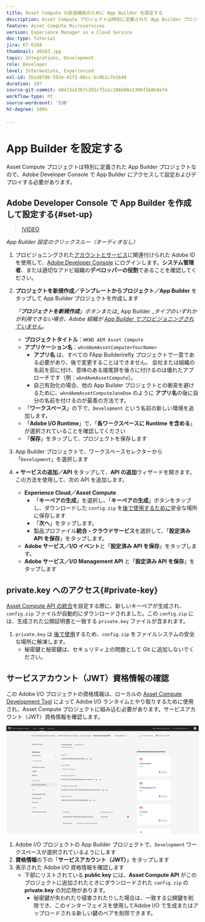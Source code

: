 ```yaml
---
title: Asset Compute の拡張機能のために App Builder を設定する
description: Asset Compute プロジェクトは特別に定義された App Builder プロジェクトなので、Adobe Developer Console で App Builder にアクセスして設定およびデプロイする必要があります。
feature: Asset Compute Microservices
version: Experience Manager as a Cloud Service
doc-type: Tutorial
jira: KT-6268
thumbnail: 40183.jpg
topic: Integrations, Development
role: Developer
level: Intermediate, Experienced
exl-id: 2b1d8786-592e-41f2-80cc-bc0b1c7e1b49
duration: 197
source-git-commit: 48433a5367c281cf5a1c106b08a1306f1b0e8ef4
workflow-type: ht
source-wordcount: '538'
ht-degree: 100%

---
```


# App Builder を設定する

Asset Compute プロジェクトは特別に定義された App Builder プロジェクトなので、Adobe Developer Console で App Builder にアクセスして設定およびデプロイする必要があります。

## Adobe Developer Console で App Builder を作成して設定する{#set-up}

>[!VIDEO](https://video.tv.adobe.com/v/40183?quality=12&learn=on)

_App Builder 設定のクリックスルー（オーディオなし）_

1. プロビジョニングされた[アカウントとサービス](./accounts-and-services.md)に関連付けられた Adobe ID を使用して、[Adobe Developer Console](https://console.adobe.io) にログインします。__システム管理者__、または適切なアドビ組織の&#x200B;__デベロッパーの役割__&#x200B;であることを確認してください。
1. __プロジェクトを新規作成／テンプレートからプロジェクト／App Builder__ をタップして App Builder プロジェクトを作成します

   _「__&#x200B;プロジェクトを新規作成&#x200B;__」ボタンまたは__ App Builder __タイプのいずれかが利用できない場合、Adobe 組織が [App Builder でプロビジョニングされていません](#request-adobe-project-app-builder)。_

   + __プロジェクトタイトル__：`WKND AEM Asset Compute`
   + __アプリケーション名__：`wkndAemAssetCompute<YourName>`
      + __アプリ名__ は、すべての FApp Builderirefly プロジェクトで一意である必要があり、後で変更することはできません。 会社または組織の名前を前に付け、意味のある接尾辞を後ろに付けるのは優れたアプローチです（例：`wkndAemAssetCompute`）。
      + 自己有効化の場合、他の App Builder プロジェクトとの衝突を避けるために、`wkndAemAssetComputeJaneDoe` のように __アプリ名__&#x200B;の後に自分の名前を付けるのが最善の方法です。
   + 「__ワークスペース__」の下で、`Development` という名前の新しい環境を追加します。
   + 「__Adobe I/O Runtime__」で、「__各ワークスペースに Runtime を含める__」が選択されていることを確認してください
   + 「__保存__」をタップして、プロジェクトを保存します
1. App Builder プロジェクトで、ワークスペースセレクターから「`Development`」を選択します
1. __+ サービスの追加／API__ をタップして、__API の追加__&#x200B;ウィザードを開きます。この方法を使用して、次の API を追加します。

   + __Experience Cloud／Asset Compute__
      + 「__キーペアの生成__」を選択し、「__キーペアの生成__」ボタンをタップし、ダウンロードした `config.zip` を[後で使用するために](#private-key)安全な場所に保存します
      + 「__次へ__」をタップします。
      + 製品プロファイル&#x200B;__統合 - クラウドサービス__&#x200B;を選択して、「__設定済み API を保存__」をタップします。
   + __Adobe サービス／I/O イベント__&#x200B;と「__設定済み API を保存__」をタップします。
   + __Adobe サービス／I/O Management API__ と「__設定済み API を保存__」をタップします

## private.key へのアクセス{#private-key}

[Asset Compute API の統合](#set-up)を設定する際に、新しいキーペアが生成され、`config.zip` ファイルが自動的にダウンロードされました。この `config.zip` には、生成された公開証明書と一致する `private.key` ファイルが含まれます。

1. `private.key` は [後で使用](../develop/environment-variables.md)するため、`config.zip` をファイルシステムの安全な場所に解凍します。
   + 秘密鍵と秘密鍵は、セキュリティ上の問題として Git に追加しないでください。

## サービスアカウント（JWT）資格情報の確認

この Adobe I/O プロジェクトの資格情報は、ローカルの [Asset Compute Development Tool](../develop/development-tool.md) によって Adobe I/O ランタイムとやり取りするために使用され、Asset Compute プロジェクトに組み込む必要があります。サービスアカウント（JWT）資格情報を確認します。

![Adobe Developer サービスアカウント資格情報](./assets/app-builder/service-account.png)

1. Adobe I/O プロジェクトの App Builder プロジェクトで、`Development` ワークスペースが選択されているようにします
1. __資格情報__&#x200B;の下の「__サービスアカウント（JWT）__」をタップします
1. 表示された Adobe I/O 資格情報を確認します
   + 下部にリストされている __public key__ には、__Asset Compute API__ がこのプロジェクトに追加されたときにダウンロードされた `config.zip` の __private.key__ の対応物があります。 
      + 秘密鍵が失われたり侵害されたりした場合は、一致する公開鍵を削除でき、このインターフェイスを使用してAdobe I/O で生成またはアップロードされる新しい鍵のペアを削除できます。

